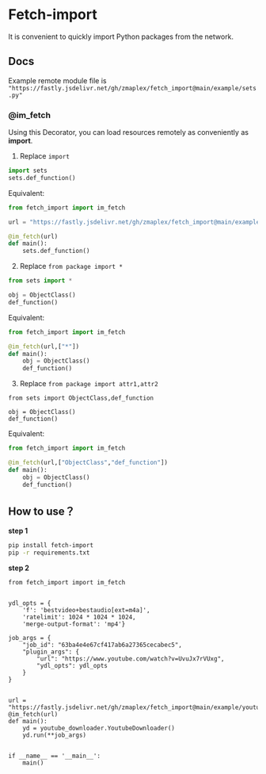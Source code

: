 # Fetch-import

It is convenient to quickly import Python packages from the network.

## Docs

Example remote module file is  `"https://fastly.jsdelivr.net/gh/zmaplex/fetch_import@main/example/sets.py"
`

### @im_fetch 

Using this Decorator, you can load resources remotely as conveniently as **import**.

1. Replace `import`
```python
import sets
sets.def_function()
```
Equivalent:
```python
from fetch_import import im_fetch

url = "https://fastly.jsdelivr.net/gh/zmaplex/fetch_import@main/example/sets.py"

@im_fetch(url)
def main():
    sets.def_function()

```
2. Replace `from package import *`
```python
from sets import *

obj = ObjectClass()
def_function()
```
Equivalent:
```python
from fetch_import import im_fetch

@im_fetch(url,["*"])
def main():
    obj = ObjectClass()
    def_function()
```
3. Replace `from package import attr1,attr2`
```
from sets import ObjectClass,def_function

obj = ObjectClass()
def_function()
```
Equivalent:
```python
from fetch_import import im_fetch

@im_fetch(url,["ObjectClass","def_function"])
def main():
    obj = ObjectClass()
    def_function()
```
## How to use？

**step 1**

```bash
pip install fetch-import
pip -r requirements.txt
```

**step 2**

```
from fetch_import import im_fetch


ydl_opts = {
    'f': 'bestvideo+bestaudio[ext=m4a]',
    'ratelimit': 1024 * 1024 * 1024,
    'merge-output-format': 'mp4'}

job_args = {
    "job_id": "63ba4e4e67cf417ab6a27365cecabec5",
    "plugin_args": {
        "url": "https://www.youtube.com/watch?v=UvuJx7rVUxg",
        "ydl_opts": ydl_opts
    }
}


url = "https://fastly.jsdelivr.net/gh/zmaplex/fetch_import@main/example/youtube_downloader.py"
@im_fetch(url)
def main():
    yd = youtube_downloader.YoutubeDownloader()
    yd.run(**job_args)


if __name__ == '__main__':
    main()

```
